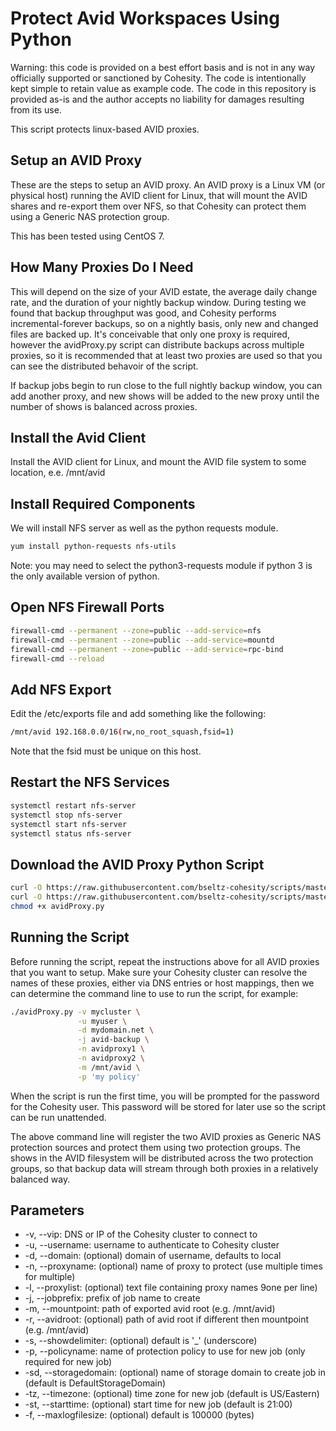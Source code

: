 # Protect Avid Workspaces Using Python

Warning: this code is provided on a best effort basis and is not in any way officially supported or sanctioned by Cohesity. The code is intentionally kept simple to retain value as example code. The code in this repository is provided as-is and the author accepts no liability for damages resulting from its use.

This script protects linux-based AVID proxies.

## Setup an AVID Proxy

These are the steps to setup an AVID proxy. An AVID proxy is a Linux VM (or physical host) running the AVID client for Linux, that will mount the AVID shares and re-export them over NFS, so that Cohesity can protect them using a Generic NAS protection group.

This has been tested using CentOS 7.

## How Many Proxies Do I Need

This will depend on the size of your AVID estate, the average daily change rate, and the duration of your nightly backup window. During testing we found that backup throughput was good, and Cohesity performs incremental-forever backups, so on a nightly basis, only new and changed files are backed up. It's conceivable that only one proxy is required, however the avidProxy.py script can distribute backups across multiple proxies, so it is recommended that at least two proxies are used so that you can see the distributed behavoir of the script.

If backup jobs begin to run close to the full nightly backup window, you can add another proxy, and new shows will be added to the new proxy until the number of shows is balanced across proxies.

## Install the Avid Client

Install the AVID client for Linux, and mount the AVID file system to some location, e.e. /mnt/avid

## Install Required Components

We will install NFS server as well as the python requests module.

```bash
yum install python-requests nfs-utils
```

Note: you may need to select the python3-requests module if python 3 is the only available version of python.

## Open NFS Firewall Ports

```bash
firewall-cmd --permanent --zone=public --add-service=nfs
firewall-cmd --permanent --zone=public --add-service=mountd
firewall-cmd --permanent --zone=public --add-service=rpc-bind
firewall-cmd --reload
```

## Add NFS Export

Edit the /etc/exports file and add something like the following:

```bash
/mnt/avid 192.168.0.0/16(rw,no_root_squash,fsid=1)
```

Note that the fsid must be unique on this host.

## Restart the NFS Services

```bash
systemctl restart nfs-server
systemctl stop nfs-server
systemctl start nfs-server
systemctl status nfs-server
```

## Download the AVID Proxy Python Script

```bash
curl -O https://raw.githubusercontent.com/bseltz-cohesity/scripts/master/python/avidProxy/avidProxy.py
curl -O https://raw.githubusercontent.com/bseltz-cohesity/scripts/master/python/pyhesity.py
chmod +x avidProxy.py
```

## Running the Script

Before running the script, repeat the instructions above for all AVID proxies that you want to setup. Make sure your Cohesity cluster can resolve the names of these proxies, either via DNS entries or host mappings, then we can determine the command line to use to run the script, for example:

```bash
./avidProxy.py -v mycluster \
               -u myuser \
               -d mydomain.net \
               -j avid-backup \
               -n avidproxy1 \
               -n avidproxy2 \
               -m /mnt/avid \
               -p 'my policy'
```

When the script is run the first time, you will be prompted for the password for the Cohesity user. This password will be stored for later use so the script can be run unattended.

The above command line will register the two AVID proxies as Generic NAS protection sources and protect them using two protection groups. The shows in the AVID filesystem will be distributed across the two protection groups, so that backup data will stream through both proxies in a relatively balanced way.

## Parameters

* -v, --vip: DNS or IP of the Cohesity cluster to connect to
* -u, --username: username to authenticate to Cohesity cluster
* -d, --domain: (optional) domain of username, defaults to local
* -n, --proxyname: (optional) name of proxy to protect (use multiple times for multiple)
* -l, --proxylist: (optional) text file containing proxy names 9one per line)
* -j, --jobprefix: prefix of job name to create
* -m, --mountpoint: path of exported avid root (e.g. /mnt/avid)
* -r, --avidroot: (optional) path of avid root if different then mountpoint (e.g. /mnt/avid)
* -s, --showdelimiter: (optional) default is '_' (underscore)
* -p, --policyname: name of protection policy to use for new job (only required for new job)
* -sd, --storagedomain: (optional) name of storage domain to create job in (default is DefaultStorageDomain)
* -tz, --timezone: (optional) time zone for new job (default is US/Eastern)
* -st, --starttime: (optional) start time for new job (default is 21:00)
* -f, --maxlogfilesize: (optional) default is 100000 (bytes)
